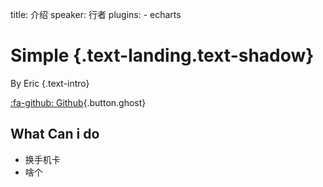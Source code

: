 title: 介绍
speaker: 行者
plugins:
    - echarts

<slide class="bg-black-blue aligncenter" image="https://source.unsplash.com/C1HhAQrbykQ/ .dark">

# Simple {.text-landing.text-shadow}

By Eric {.text-intro}

[:fa-github: Github](https://github.com/ksky521/nodeppt){.button.ghost}

<slide class="bg-black-blue aligncenter" image="https://source.unsplash.com/C1HhAQrbykQ/ .light">

## What Can i do

- 换手机卡
- 啥个
